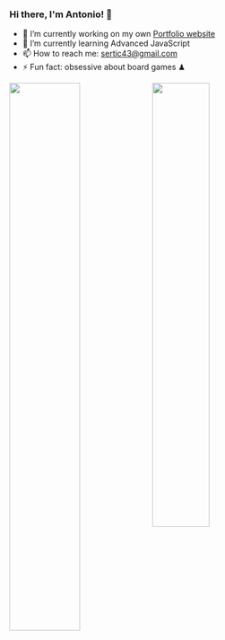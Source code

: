### Hi there, I'm Antonio! 👋

- 🔭 I’m currently working on my own <a href="https://antonio-sertic-portfolio.netlify.app">Portfolio website</a>
- 🌱 I’m currently learning Advanced JavaScript
- 📫 How to reach me: sertic43@gmail.com
- ⚡ Fun fact: obsessive about board games ♟

<img align="left" width="50%" src="https://github-readme-stats.vercel.app/api?username=AntonioSertic23&show_icons=true&theme=dark" />
<img align="left" width="45%" src="https://github-readme-stats.vercel.app/api/top-langs/?username=AntonioSertic23&hide_progress=true&theme=dark" />
